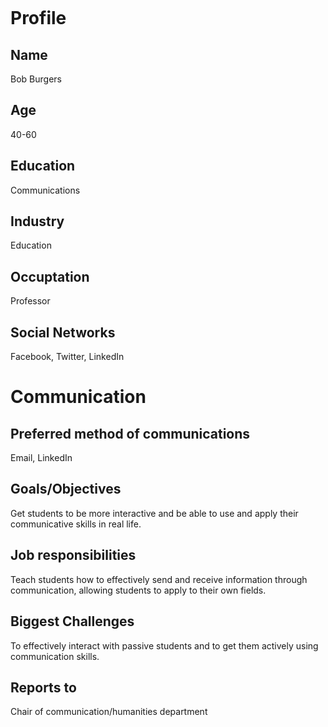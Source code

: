 ![]()

# Profile

## Name
Bob Burgers

## Age
40-60

## Education
Communications

## Industry
Education

## Occuptation
Professor

## Social Networks
Facebook, Twitter, LinkedIn

# Communication

## Preferred method of communications
Email, LinkedIn

## Goals/Objectives
Get students to be more interactive and be able to use and apply their communicative skills in real life.

## Job responsibilities
Teach students how to effectively send and receive information through communication, allowing students to apply to their own fields.

## Biggest Challenges
To effectively interact with passive students and to get them actively using communication skills.

## Reports to
Chair of communication/humanities department
